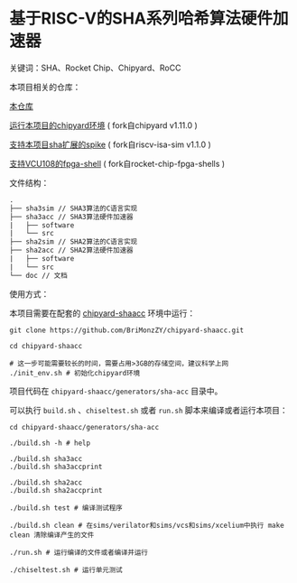 # 基于RISC-V的SHA系列哈希算法硬件加速器

关键词：SHA、Rocket Chip、Chipyard、RoCC





本项目相关的仓库：

[本仓库](https://github.com/BriMonzZY/sha-acc)

[运行本项目的chipyard环境](https://github.com/BriMonzZY/chipyard-shaacc) ( fork自chipyard v1.11.0 )

[支持本项目sha扩展的spike](https://github.com/BriMonzZY/riscv-isa-sim-sha-extension) ( fork自riscv-isa-sim v1.1.0 )

[支持VCU108的fpga-shell](https://github.com/BriMonzZY/rocket-chip-fpga-shells) ( fork自rocket-chip-fpga-shells )







文件结构：

```txt
.
├── sha3sim // SHA3算法的C语言实现
├── sha3acc // SHA3算法硬件加速器
|   ├── software
|   └── src
├── sha2sim // SHA2算法的C语言实现
├── sha2acc // SHA2算法硬件加速器
|   ├── software
|   └── src
└── doc // 文档
```





使用方式：

本项目需要在配套的 [chipyard-shaacc](https://github.com/BriMonzZY/chipyard-shaacc) 环境中运行：

```shell
git clone https://github.com/BriMonzZY/chipyard-shaacc.git

cd chipyard-shaacc

# 这一步可能需要较长的时间，需要占用>3GB的存储空间，建议科学上网
./init_env.sh # 初始化chipyard环境
```



项目代码在 `chipyard-shaacc/generators/sha-acc` 目录中。

可以执行 `build.sh` 、`chiseltest.sh` 或者 `run.sh` 脚本来编译或者运行本项目：

```shell
cd chipyard-shaacc/generators/sha-acc

./build.sh -h # help

./build.sh sha3acc
./build.sh sha3accprint

./build.sh sha2acc
./build.sh sha2accprint

./build.sh test # 编译测试程序

./build.sh clean # 在sims/verilator和sims/vcs和sims/xcelium中执行 make clean 清除编译产生的文件

./run.sh # 运行编译的文件或者编译并运行

./chiseltest.sh # 运行单元测试

```



